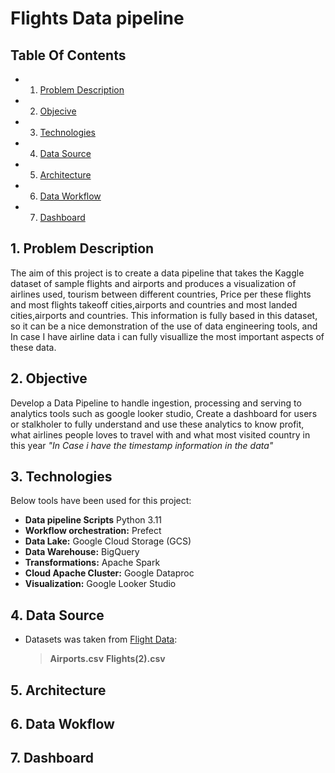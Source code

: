 # Flights Data pipeline

## Table Of Contents

- 1. [Problem Description](#1-Problem-Description)
- 2. [Objecive](#2-Problem-Description)
- 3. [Technologies](#3-Technologies)
- 4. [Data Source](#4-Data-Source)
- 5. [Architecture](#5-Architecture)
- 6. [Data Workflow](#6-Data-Workflow)
- 7. [Dashboard](#7-Dashboard)
 

## 1. Problem Description

The aim of this project is to create a data pipeline that takes the Kaggle dataset of sample flights and airports and produces a visualization of airlines used, tourism between different countries, Price per these flights and most flights takeoff cities,airports and countries and most landed cities,airports and countries. This information is fully based in this dataset, so it can be a nice demonstration of the use of data engineering tools, and In case I have airline data i can fully visuallize the most important aspects of these data.

## 2. Objective
Develop a Data Pipeline to handle ingestion, processing and serving to analytics tools such as google looker studio, Create a dashboard for users or stalkholer to fully understand and use these analytics to know profit, what airlines people loves to travel with and what most visited country in this year *"In Case i have the timestamp information in the data"*

## 3. Technologies
Below tools have been used for this project:
- **Data pipeline Scripts** Python 3.11
- **Workflow orchestration:** Prefect
- **Data Lake:** Google Cloud Storage (GCS)
- **Data Warehouse:** BigQuery
- **Transformations:** Apache Spark
- **Cloud Apache Cluster:** Google Dataproc
- **Visualization:** Google Looker Studio
  
## 4. Data Source
- Datasets was taken from [Flight Data](https://www.kaggle.com/datasets/salikhussaini49/flight-data/data):
  > **Airports.csv**
  > **Flights(2).csv**

## 5. Architecture

## 6. Data Wokflow

## 7. Dashboard
